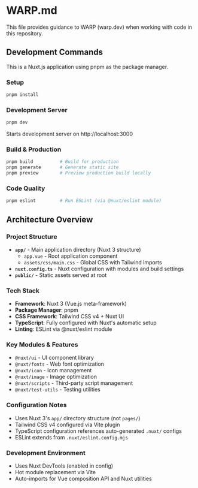 # WARP.md

This file provides guidance to WARP (warp.dev) when working with code in this repository.

## Development Commands

This is a Nuxt.js application using pnpm as the package manager.

### Setup
```bash
pnpm install
```

### Development Server
```bash
pnpm dev
```
Starts development server on http://localhost:3000

### Build & Production
```bash
pnpm build          # Build for production
pnpm generate       # Generate static site
pnpm preview        # Preview production build locally
```

### Code Quality
```bash
pnpm eslint         # Run ESLint (via @nuxt/eslint module)
```

## Architecture Overview

### Project Structure
- **`app/`** - Main application directory (Nuxt 3 structure)
  - `app.vue` - Root application component
  - `assets/css/main.css` - Global CSS with Tailwind imports
- **`nuxt.config.ts`** - Nuxt configuration with modules and build settings
- **`public/`** - Static assets served at root

### Tech Stack
- **Framework**: Nuxt 3 (Vue.js meta-framework)
- **Package Manager**: pnpm
- **CSS Framework**: Tailwind CSS v4 + Nuxt UI
- **TypeScript**: Fully configured with Nuxt's automatic setup
- **Linting**: ESLint via @nuxt/eslint module

### Key Modules & Features
- `@nuxt/ui` - UI component library
- `@nuxt/fonts` - Web font optimization
- `@nuxt/icon` - Icon management
- `@nuxt/image` - Image optimization
- `@nuxt/scripts` - Third-party script management
- `@nuxt/test-utils` - Testing utilities

### Configuration Notes
- Uses Nuxt 3's `app/` directory structure (not `pages/`)
- Tailwind CSS v4 configured via Vite plugin
- TypeScript configuration references auto-generated `.nuxt/` configs
- ESLint extends from `.nuxt/eslint.config.mjs`

### Development Environment
- Uses Nuxt DevTools (enabled in config)
- Hot module replacement via Vite
- Auto-imports for Vue composition API and Nuxt utilities
